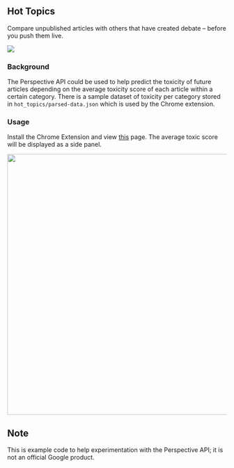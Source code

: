## Hot Topics

Compare unpublished articles with others that have created debate – before you push them live.

<img src="http://services.google.com/fh/files/misc/ph_hot_topics.png">

### Background
The Perspective API could be used to help predict the toxicity of future articles depending on the average toxicity score of each article within a certain category. There is a sample dataset of toxicity per category stored in `hot_topics/parsed-data.json` which is used by the Chrome extension.

### Usage
Install the Chrome Extension and view [this](https://conversationai.github.io/perspectives-hacks/hot_topics/example/index.html) page. The average toxic score will be displayed as a side panel.

<img src="http://services.google.com/fh/files/misc/ph_hot_topics.gif" width="600">

## Note
This is example code to help experimentation with the Perspective API; it is not an official Google product.